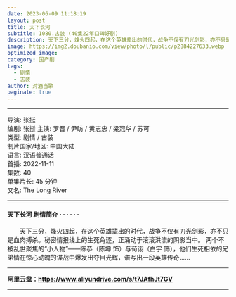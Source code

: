 ```yaml
---
date: 2023-06-09 11:18:19
layout: post
title: 天下长河
subtitle: 1080.古装 (40集22年口碑好剧) 
description: 天下三分，烽火四起，在这个英雄辈出的时代，战争不仅有刀光剑影，亦不只是血肉搏杀。秘密情报线上的生死角逐，正涌动于滚滚洪流的阴影当中....
image: https://img2.doubanio.com/view/photo/l/public/p2884227633.webp
optimized_image: 
category: 国产剧
tags:  
  - 剧情
  - 古装
author: 对酒当歌
paginate: true
---
```


---
导演: 张挺  
编剧: 张挺
主演: 罗晋 / 尹昉 / 黄志忠 / 梁冠华 / 苏可  
类型: 剧情 / 古装  
制片国家/地区: 中国大陆  
语言: 汉语普通话  
首播: 2022-11-11  
集数: 40  
单集片长: 45 分钟  
又名: The Long River  

---

#### 天下长河 剧情简介 · · · · · ·

　　天下三分，烽火四起，在这个英雄辈出的时代，战争不仅有刀光剑影，亦不只是血肉搏杀。秘密情报线上的生死角逐，正涌动于滚滚洪流的阴影当中。
两个不被乱世聚焦的“小人物”——陈恭（陈坤 饰）与荀诩（白宇 饰），他们生死相依的兄弟情在惊心动魄的谍战中爆发出夺目光辉，谱写出一段英雄传奇……

---

**阿里云盘：<https://www.aliyundrive.com/s/t7JAfhJt7GV>**

---
